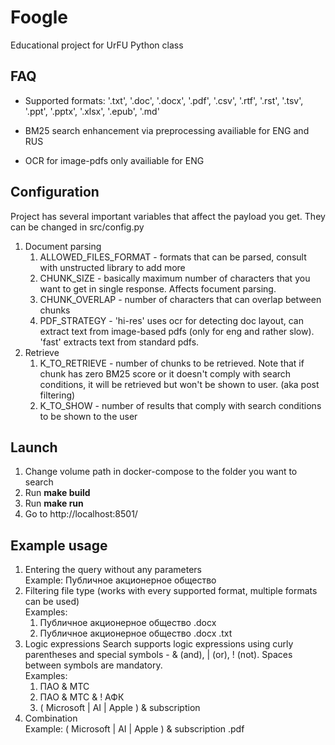 # Foogle
Educational project for UrFU Python class


## FAQ

- Supported formats: '.txt', '.doc', '.docx', '.pdf', '.csv', '.rtf', '.rst', '.tsv', '.ppt', '.pptx', '.xlsx', '.epub', '.md'

- BM25 search enhancement via preprocessing availiable for ENG and RUS

- OCR for image-pdfs only availiable for ENG

## Configuration

Project has several important variables that affect the payload you get. They can be changed in src/config.py  
1. Document parsing
    1. ALLOWED_FILES_FORMAT - formats that can be parsed, consult with unstructed library to add more
    2. CHUNK_SIZE - basically maximum number of characters that you want to get in single response. Affects focument parsing.
    3. CHUNK_OVERLAP - number of characters that can overlap between chunks
    4. PDF_STRATEGY - 'hi-res' uses ocr for detecting doc layout, can extract text from image-based pdfs (only for eng and rather slow). 'fast' extracts text from standard pdfs.
2. Retrieve
    1. K_TO_RETRIEVE - number of chunks to be retrieved. Note that if chunk has zero BM25 score or it doesn't comply with search conditions, it will be retrieved but won't be shown to user. (aka post filtering)
    2. K_TO_SHOW - number of results that comply with search conditions to be shown to the user


## Launch

1. Change volume path in docker-compose to the folder you want to search
2. Run **make build**
3. Run **make run**
4. Go to http://localhost:8501/


## Example usage
1. Entering the query without any parameters  
    Example: Публичное акционерное общество
2. Filtering file type (works with every supported format, multiple formats can be used)  
    Examples:  
    1. Публичное акционерное общество .docx  
    2. Публичное акционерное общество .docx .txt
3. Logic expressions
    Search supports logic expressions using curly parentheses and special symbols - & (and), | (or), ! (not). Spaces between symbols are mandatory.  
    Examples:  
    1. ПАО & МТС
    2. ПАО & МТС & ! АФК
    3. ( Microsoft | AI | Apple ) & subscription
4. Combination  
    Example: ( Microsoft | AI | Apple ) & subscription .pdf
